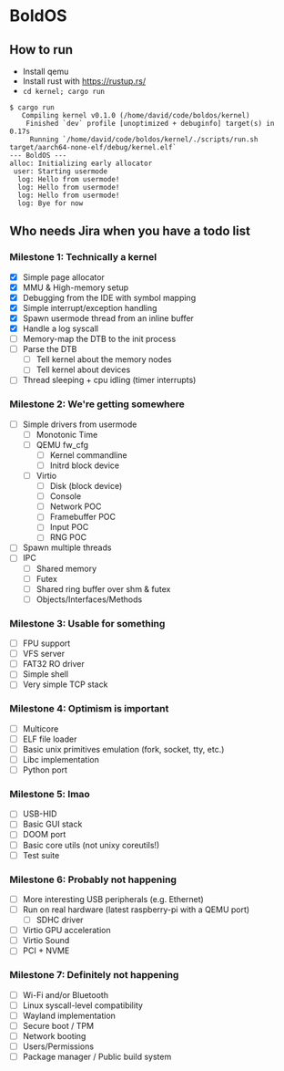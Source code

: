 # BoldOS

## How to run

- Install qemu
- Install rust with https://rustup.rs/
- `cd kernel; cargo run`

```
$ cargo run
   Compiling kernel v0.1.0 (/home/david/code/boldos/kernel)
    Finished `dev` profile [unoptimized + debuginfo] target(s) in 0.17s
     Running `/home/david/code/boldos/kernel/./scripts/run.sh target/aarch64-none-elf/debug/kernel.elf`
--- BoldOS ---
alloc: Initializing early allocator
 user: Starting usermode
  log: Hello from usermode!
  log: Hello from usermode!
  log: Hello from usermode!
  log: Bye for now
```

## Who needs Jira when you have a todo list

### Milestone 1: Technically a kernel

- [x] Simple page allocator
- [x] MMU & High-memory setup
- [x] Debugging from the IDE with symbol mapping
- [x] Simple interrupt/exception handling
- [x] Spawn usermode thread from an inline buffer
- [x] Handle a log syscall
- [ ] Memory-map the DTB to the init process
- [ ] Parse the DTB
  - [ ] Tell kernel about the memory nodes
  - [ ] Tell kernel about devices
- [ ] Thread sleeping + cpu idling (timer interrupts)

### Milestone 2: We're getting somewhere

- [ ] Simple drivers from usermode
  - [ ] Monotonic Time 
  - [ ] QEMU fw_cfg
    - [ ] Kernel commandline
    - [ ] Initrd block device
  - [ ] Virtio
    - [ ] Disk (block device)
    - [ ] Console
    - [ ] Network POC
    - [ ] Framebuffer POC
    - [ ] Input POC
    - [ ] RNG POC
- [ ] Spawn multiple threads
- [ ] IPC
  - [ ] Shared memory
  - [ ] Futex
  - [ ] Shared ring buffer over shm & futex
  - [ ] Objects/Interfaces/Methods

### Milestone 3: Usable for something

- [ ] FPU support
- [ ] VFS server
- [ ] FAT32 RO driver
- [ ] Simple shell
- [ ] Very simple TCP stack

### Milestone 4: Optimism is important

- [ ] Multicore
- [ ] ELF file loader
- [ ] Basic unix primitives emulation (fork, socket, tty, etc.) 
- [ ] Libc implementation
- [ ] Python port

### Milestone 5: lmao

- [ ] USB-HID
- [ ] Basic GUI stack
- [ ] DOOM port
- [ ] Basic core utils (not unixy coreutils!)
- [ ] Test suite

### Milestone 6: Probably not happening

- [ ] More interesting USB peripherals (e.g. Ethernet)
- [ ] Run on real hardware (latest raspberry-pi with a QEMU port)
  - [ ] SDHC driver 
- [ ] Virtio GPU acceleration
- [ ] Virtio Sound
- [ ] PCI + NVME

### Milestone 7: Definitely not happening

- [ ] Wi-Fi and/or Bluetooth
- [ ] Linux syscall-level compatibility
- [ ] Wayland implementation
- [ ] Secure boot / TPM
- [ ] Network booting
- [ ] Users/Permissions
- [ ] Package manager / Public build system
